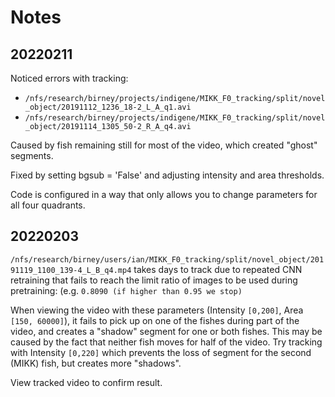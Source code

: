 # Notes

## 20220211

Noticed errors with tracking:

* `/nfs/research/birney/projects/indigene/MIKK_F0_tracking/split/novel_object/20191112_1236_18-2_L_A_q1.avi`
* `/nfs/research/birney/projects/indigene/MIKK_F0_tracking/split/novel_object/20191114_1305_50-2_R_A_q4.avi`

Caused by fish remaining still for most of the video, which created "ghost" segments. 

Fixed by setting bgsub = 'False' and adjusting intensity and area thresholds.

Code is configured in a way that only allows you to change parameters for all four quadrants. 

## 20220203

`/nfs/research/birney/users/ian/MIKK_F0_tracking/split/novel_object/20191119_1100_139-4_L_B_q4.mp4` takes days to track due to repeated CNN retraining that fails to reach the limit ratio of images to be used during pretraining: (e.g. `0.8090 (if higher than 0.95 we stop)`

When viewing the video with these parameters (Intensity `[0,200]`, Area `[150, 60000]`), it fails to pick up on one of the fishes during part of the video, and creates a "shadow" segment for one or both fishes.
This may be caused by the fact that neither fish moves for half of the video.
Try tracking with Intensity `[0,220]` which prevents the loss of segment for the second (MIKK) fish, but creates more "shadows".

View tracked video to confirm result.
